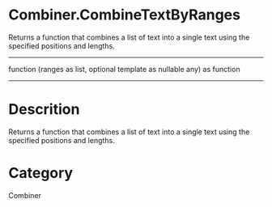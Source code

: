 ﻿# Combiner.CombineTextByRanges
Returns a function that combines a list of text into a single text using the specified positions and lengths.
***
function (ranges as list, optional template as nullable any) as function
***
# Descrition 
Returns a function that combines a list of text into a single text using the specified positions and lengths.
# Category 
Combiner
